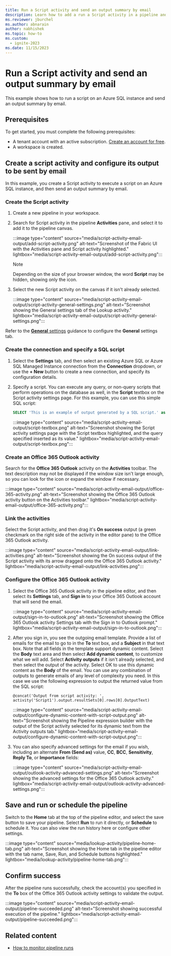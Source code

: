 ```yaml
---
title: Run a Script activity and send an output summary by email
description: Learn how to add a run a Script activity in a pipeline and send output from the activity by email.
ms.reviewer: jburchel
ms.author: abnarain
author: nabhishek
ms.topic: how-to
ms.custom:
  - ignite-2023
ms.date: 11/15/2023
---
```


# Run a Script activity and send an output summary by email

This example shows how to run a script on an Azure SQL instance and send an output summary by email.

## Prerequisites

To get started, you must complete the following prerequisites:

- A tenant account with an active subscription. [Create an account for free](../get-started/fabric-trial.md).
- A workspace is created.

## Create a script activity and configure its output to be sent by email

In this example, you create a Script activity to execute a script on an Azure SQL instance, and then send an output summary by email.

### Create the Script activity

1. Create a new pipeline in your workspace.
1. Search for Script activity in the pipeline **Activities** pane, and select it to add it to the pipeline canvas.

   :::image type="content" source="media/script-activity-email-output/add-script-activity.png" alt-text="Screenshot of the Fabric UI with the Activities pane and Script activity highlighted." lightbox="media/script-activity-email-output/add-script-activity.png":::

   > [!NOTE]
   > Depending on the size of your browser window, the word **Script** may be hidden, showing only the icon.

1. Select the new Script activity on the canvas if it isn't already selected.

   :::image type="content" source="media/script-activity-email-output/script-activity-general-settings.png" alt-text="Screenshot showing the General settings tab of the Lookup activity." lightbox="media/script-activity-email-output/script-activity-general-settings.png":::

Refer to the [**General** settings](activity-overview.md#general-settings) guidance to configure the **General** settings tab.

### Create the connection and specify a SQL script

1. Select the **Settings** tab, and then select an existing Azure SQL or Azure SQL Managed Instance connection from the **Connection** dropdown, or use the **+ New** button to create a new connection, and specify its configuration details.

1. Specify a script. You can execute any query, or non-query scripts that perform operations on the database as well, in the **Script** textbox on the Script activity settings page. For this example, you can use this simple SQL script:

   ```sql
   SELECT 'This is an example of output generated by a SQL script.' as OutputText
   ```

   :::image type="content" source="media/script-activity-email-output/script-textbox.png" alt-text="Screenshot showing the Script activity settings page with the Script textbox highlighted, and the query specified inserted as its value." lightbox="media/script-activity-email-output/script-textbox.png":::

### Create an Office 365 Outlook activity

Search for the **Office 365 Outlook** activity on the **Activities** toolbar. The text description may not be displayed if the window size isn't large enough, so you can look for the icon or expand the window if necessary.

:::image type="content" source="media/script-activity-email-output/office-365-activity.png" alt-text="Screenshot showing the Office 365 Outlook activity button on the Activities toolbar." lightbox="media/script-activity-email-output/office-365-activity.png":::

### Link the activities

Select the Script activity, and then drag it's **On success** output (a green checkmark on the right side of the activity in the editor pane) to the Office 365 Outlook activity.

:::image type="content" source="media/script-activity-email-output/link-activities.png" alt-text="Screenshot showing the On success output of the Script activity with its arrow dragged onto the Office 365 Outlook activity." lightbox="media/script-activity-email-output/link-activities.png":::

### Configure the Office 365 Outlook activity

1. Select the Office 365 Outlook activity in the pipeline editor, and then select its **Settings** tab, and **Sign in** to your Office 365 Outlook account that will send the email.

   :::image type="content" source="media/script-activity-email-output/sign-in-to-outlook.png" alt-text="Screenshot showing the Office 365 Outlook activity Settings tab with the Sign in to Outlook prompt."  lightbox="media/script-activity-email-output/sign-in-to-outlook.png":::

1. After you sign in, you see the outgoing email template. Provide a list of emails for the email to go to in the **To** text box, and a **Subject** in that text box. Note that all fields in the template support dynamic content. Select the **Body** text area and then select **Add dynamic content**, to customize what we will add. Select **Activity outputs** if it isn't already selected, and then select the output of the activity. Select OK to use this dynamic content as the **Body** of the email. You can use any combination of outputs to generate emails of any level of complexity you need. In this case we use the following expression to output the returned value from the SQL script:

   ```@concat('Output from script activity: ', activity('Script1').output.resultSets[0].rows[0].OutputText)```

   :::image type="content" source="media/script-activity-email-output/configure-dynamic-content-with-script-output.png" alt-text="Screenshot showing the Pipeline expression builder with the output of the Script activity selected for its dynamic text from the Activity outputs tab." lightbox="media/script-activity-email-output/configure-dynamic-content-with-script-output.png":::

1. You can also specify advanced settings for the email if you wish, including an alternate **From (Send as)** value, **CC**, **BCC**, **Sensitivity**, **Reply To**, or **Importance** fields:

   :::image type="content" source="media/script-activity-email-output/outlook-activity-advanced-settings.png" alt-text="Screenshot showing the advanced settings for the Office 365 Outlook activity." lightbox="media/script-activity-email-output/outlook-activity-advanced-settings.png":::

## Save and run or schedule the pipeline

Switch to the **Home** tab at the top of the pipeline editor, and select the save button to save your pipeline.  Select **Run** to run it directly, or **Schedule** to schedule it.  You can also view the run history here or configure other settings.

:::image type="content" source="media/lookup-activity/pipeline-home-tab.png" alt-text="Screenshot showing the Home tab in the pipeline editor with the tab name, Save, Run, and Schedule buttons highlighted." lightbox="media/lookup-activity/pipeline-home-tab.png":::

## Confirm success

After the pipeline runs successfully, check the account(s) you specified in the **To** box of the Office 365 Outlook activity settings to validate the output.

:::image type="content" source="media/script-activity-email-output/pipeline-succeeded.png" alt-text="Screenshot showing successful execution of the pipeline." lightbox="media/script-activity-email-output/pipeline-succeeded.png":::

## Related content

- [How to monitor pipeline runs](monitor-pipeline-runs.md)
